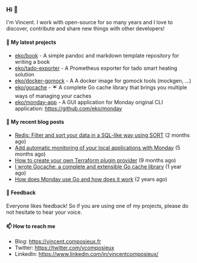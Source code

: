 ### Hi 👋

I'm Vincent. I work with open-source for so many years and I love to discover, contribute and share new things with other developers!

#### 🌱 My latest projects


- [eko/book](https://github.com/eko/book) - A simple pandoc and markdown template repository for writing a book
- [eko/tado-exporter](https://github.com/eko/tado-exporter) - A Prometheus exporter for tado smart heating solution
- [eko/docker-gomock](https://github.com/eko/docker-gomock) - A A docker image for gomock tools (mockgen, ...)
- [eko/gocache](https://github.com/eko/gocache) - ☔️ A complete Go cache library that brings you multiple ways of managing your caches
- [eko/monday-app](https://github.com/eko/monday-app) - A GUI application for Monday original CLI application: https://github.com/eko/monday

#### 📜 My recent blog posts


- [Redis: Filter and sort your data in a SQL-like way using SORT](https://vincent.composieux.fr/article/redis-filter-and-sort-your-data-in-a-sql-like-way-using-sort) (2 months ago)
- [Add automatic monitoring of your local applications with Monday](https://vincent.composieux.fr/article/add-automatic-monitoring-of-your-local-applications-with-monday) (5 months ago)
- [How to create your own Terraform plugin provider](https://vincent.composieux.fr/article/create-a-provider-plugin-for-terraform) (9 months ago)
- [I wrote Gocache: a complete and extensible Go cache library](https://vincent.composieux.fr/article/i-wrote-gocache-a-complete-and-extensible-go-cache-library) (1 year ago)
- [How does Monday use Go and how does it work](https://vincent.composieux.fr/article/how-does-monday-use-go-and-how-does-it-work) (2 years ago)

#### 💬 Feedback

Everyone likes feedback! So if you are using one of my projects, please do not hesitate to hear your voice.

#### 📫 How to reach me

- Blog: https://vincent.composieux.fr
- Twitter: https://twitter.com/vcomposieux
- LinkedIn: https://www.linkedin.com/in/vincentcomposieux/